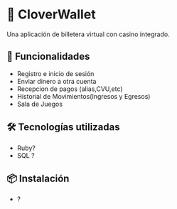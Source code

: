 # 💸 CloverWallet

Una aplicación de billetera virtual con casino integrado.

## 🚀 Funcionalidades

- Registro e inicio de sesión
- Enviar dinero a otra cuenta
- Recepcion de pagos (alias,CVU,etc)
- Historial de Movimientos(Ingresos y Egresos)
- Sala de Juegos

## 🛠️ Tecnologías utilizadas

- Ruby?
- SQL ?


## 📦 Instalación

- ?
